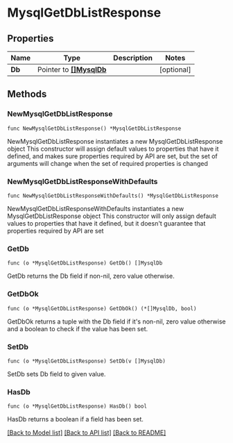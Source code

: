# MysqlGetDbListResponse

## Properties

Name | Type | Description | Notes
------------ | ------------- | ------------- | -------------
**Db** | Pointer to [**[]MysqlDb**](MysqlDb.md) |  | [optional] 

## Methods

### NewMysqlGetDbListResponse

`func NewMysqlGetDbListResponse() *MysqlGetDbListResponse`

NewMysqlGetDbListResponse instantiates a new MysqlGetDbListResponse object
This constructor will assign default values to properties that have it defined,
and makes sure properties required by API are set, but the set of arguments
will change when the set of required properties is changed

### NewMysqlGetDbListResponseWithDefaults

`func NewMysqlGetDbListResponseWithDefaults() *MysqlGetDbListResponse`

NewMysqlGetDbListResponseWithDefaults instantiates a new MysqlGetDbListResponse object
This constructor will only assign default values to properties that have it defined,
but it doesn't guarantee that properties required by API are set

### GetDb

`func (o *MysqlGetDbListResponse) GetDb() []MysqlDb`

GetDb returns the Db field if non-nil, zero value otherwise.

### GetDbOk

`func (o *MysqlGetDbListResponse) GetDbOk() (*[]MysqlDb, bool)`

GetDbOk returns a tuple with the Db field if it's non-nil, zero value otherwise
and a boolean to check if the value has been set.

### SetDb

`func (o *MysqlGetDbListResponse) SetDb(v []MysqlDb)`

SetDb sets Db field to given value.

### HasDb

`func (o *MysqlGetDbListResponse) HasDb() bool`

HasDb returns a boolean if a field has been set.


[[Back to Model list]](../README.md#documentation-for-models) [[Back to API list]](../README.md#documentation-for-api-endpoints) [[Back to README]](../README.md)


